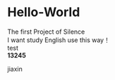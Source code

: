 # Hello-World

The first Project of Silence  
I want study English use this way！  
test  
**13245**

jiaxin

